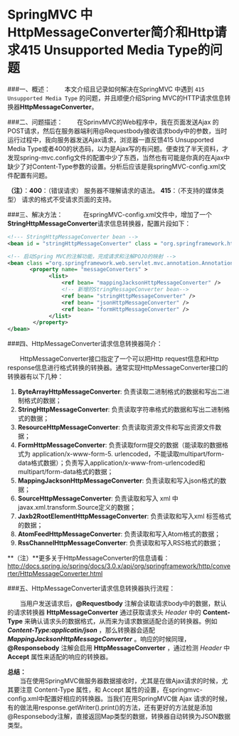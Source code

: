 # SpringMVC 中HttpMessageConverter简介和Http请求415 Unsupported Media Type的问题

###一、概述：
　　本文介绍且记录如何解决在SpringMVC 中遇到 `415 Unsupported Media Type` 的问题，并且顺便介绍Spring MVC的HTTP请求信息转换器**HttpMessageConverter**。
 
###二、问题描述：
　　在SprinvMVC的Web程序中，我在页面发送Ajax 的POST请求，然后在服务器端利用@Requestbody接收请求body中的参数，当时运行过程中，我向服务器发送Ajax请求，浏览器一直反馈415 Unsupported Media Type或者400的状态码，以为是Ajax写的有问题。便查找了半天资料，才发现spring-mvc.config文件的配置中少了东西，当然也有可能是你真的在Ajax中缺少了对Content-Type参数的设置。分析后应该是我springMVC-config.xml文件配置有问题。  
  
**（注）**：**400**：（错误请求） 服务器不理解请求的语法。 **415**：（不支持的媒体类型） 请求的格式不受请求页面的支持。
 
###三、解决方法：　
　　在springMVC-config.xml文件中，增加了一个**StringHttpMessageConverter**请求信息转换器，配置片段如下：
```xml
<!--- StringHttpMessageConverter bean -->
<bean id = "stringHttpMessageConverter" class = "org.springframework.http.converter.StringHttpMessageConverter"/>

<!-- 启动Spring MVC的注解功能，完成请求和注解POJO的映射 -->
<bean class ="org.springframework.web.servlet.mvc.annotation.AnnotationMethodHandlerAdapter" >
       <property name= "messageConverters" >
             <list>
                 <ref bean= "mappingJacksonHttpMessageConverter" />
                 <!-- 新增的StringMessageConverter bean-->
                 <ref bean= "stringHttpMessageConverter" />
                 <ref bean= "jsonHttpMessageConverter" />           
                 <ref bean= "formHttpMessageConverter" />
             </list>
        </property>
</bean>
```

###四、HttpMessageConverter请求信息转换器简介：

　　HttpMessageConverter接口指定了一个可以把Http request信息和Http response信息进行格式转换的转换器。通常实现HttpMessageConverter接口的转换器有以下几种：
1. **ByteArrayHttpMessageConverter**: 负责读取二进制格式的数据和写出二进制格式的数据；
2. **StringHttpMessageConverter**: 负责读取字符串格式的数据和写出二进制格式的数据；
3. **ResourceHttpMessageConverter**: 负责读取资源文件和写出资源文件数据； 
4. **FormHttpMessageConverter**: 负责读取form提交的数据（能读取的数据格式为 application/x-www-form-5. urlencoded，不能读取multipart/form-data格式数据）；负责写入application/x-www-from-urlencoded和multipart/form-data格式的数据；
5. **MappingJacksonHttpMessageConverter**: 负责读取和写入json格式的数据；
6. **SourceHttpMessageConverter**: 负责读取和写入 xml 中javax.xml.transform.Source定义的数据；
7. **Jaxb2RootElementHttpMessageConverter**: 负责读取和写入xml 标签格式的数据；
8. **AtomFeedHttpMessageConverter**: 负责读取和写入Atom格式的数据；
9. **RssChannelHttpMessageConverter**: 负责读取和写入RSS格式的数据；  

**（注）**更多关于HttpMessageConverter的信息请看：http://docs.spring.io/spring/docs/3.0.x/api/org/springframework/http/converter/HttpMessageConverter.html
 
###五、HttpMessageConverter请求信息转换器执行流程：

　　当用户发送请求后，**@Requestbody** 注解会读取请求body中的数据，默认的请求转换器 **HttpMessageConverter** 通过获取请求头 *Header* 中的 **Content-Type** 来确认请求头的数据格式，从而来为请求数据适配合适的转换器。例如 ***Content-Type:applicatin/json*** ，那么转换器会适配 ***MappingJacksonHttpMessageConverter*** 。响应的时候同理， **@Responsebody** 注解会启用 **HttpMessageConverter** ，通过检测 *Header* 中 **Accept** 属性来适配的响应的转换器。
 
**总结：**  
　　当在使用SpringMVC做服务器数据接收时，尤其是在做Ajax请求的时候，尤其要注意 Content-Type 属性，和 Accept 属性的设置，在springmvc-config.xml中配置好相应的转换器。当我们在用SpringMVC做 Ajax 请求的时候，有的做法用response.getWriter().print()的方法，还有更好的方法就是添加@Responsebody注解，直接返回Map类型的数据，转换器自动转换为JSON数据类型。